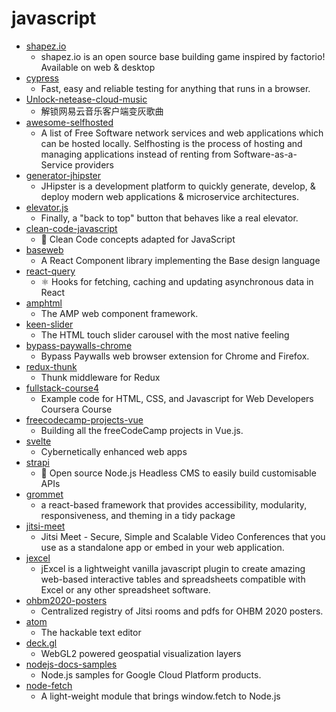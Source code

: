 # javascript
- [shapez.io](https://github.com/tobspr/shapez.io)
  - shapez.io is an open source base building game inspired by factorio! Available on web & desktop
- [cypress](https://github.com/cypress-io/cypress)
  - Fast, easy and reliable testing for anything that runs in a browser.
- [Unlock-netease-cloud-music](https://github.com/meng-chuan/Unlock-netease-cloud-music)
  - 解锁网易云音乐客户端变灰歌曲
- [awesome-selfhosted](https://github.com/awesome-selfhosted/awesome-selfhosted)
  - A list of Free Software network services and web applications which can be hosted locally. Selfhosting is the process of hosting and managing applications instead of renting from Software-as-a-Service providers
- [generator-jhipster](https://github.com/jhipster/generator-jhipster)
  - JHipster is a development platform to quickly generate, develop, & deploy modern web applications & microservice architectures.
- [elevator.js](https://github.com/tholman/elevator.js)
  - Finally, a "back to top" button that behaves like a real elevator.
- [clean-code-javascript](https://github.com/ryanmcdermott/clean-code-javascript)
  - 🛁 Clean Code concepts adapted for JavaScript
- [baseweb](https://github.com/uber/baseweb)
  - A React Component library implementing the Base design language
- [react-query](https://github.com/tannerlinsley/react-query)
  - ⚛️ Hooks for fetching, caching and updating asynchronous data in React
- [amphtml](https://github.com/ampproject/amphtml)
  - The AMP web component framework.
- [keen-slider](https://github.com/rcbyr/keen-slider)
  - The HTML touch slider carousel with the most native feeling
- [bypass-paywalls-chrome](https://github.com/iamadamdev/bypass-paywalls-chrome)
  - Bypass Paywalls web browser extension for Chrome and Firefox.
- [redux-thunk](https://github.com/reduxjs/redux-thunk)
  - Thunk middleware for Redux
- [fullstack-course4](https://github.com/jhu-ep-coursera/fullstack-course4)
  - Example code for HTML, CSS, and Javascript for Web Developers Coursera Course
- [freecodecamp-projects-vue](https://github.com/gwenf/freecodecamp-projects-vue)
  - Building all the freeCodeCamp projects in Vue.js.
- [svelte](https://github.com/sveltejs/svelte)
  - Cybernetically enhanced web apps
- [strapi](https://github.com/strapi/strapi)
  - 🚀 Open source Node.js Headless CMS to easily build customisable APIs
- [grommet](https://github.com/grommet/grommet)
  - a react-based framework that provides accessibility, modularity, responsiveness, and theming in a tidy package
- [jitsi-meet](https://github.com/jitsi/jitsi-meet)
  - Jitsi Meet - Secure, Simple and Scalable Video Conferences that you use as a standalone app or embed in your web application.
- [jexcel](https://github.com/paulhodel/jexcel)
  - jExcel is a lightweight vanilla javascript plugin to create amazing web-based interactive tables and spreadsheets compatible with Excel or any other spreadsheet software.
- [ohbm2020-posters](https://github.com/datalad-datasets/ohbm2020-posters)
  - Centralized registry of Jitsi rooms and pdfs for OHBM 2020 posters.
- [atom](https://github.com/atom/atom)
  - The hackable text editor
- [deck.gl](https://github.com/visgl/deck.gl)
  - WebGL2 powered geospatial visualization layers
- [nodejs-docs-samples](https://github.com/GoogleCloudPlatform/nodejs-docs-samples)
  - Node.js samples for Google Cloud Platform products.
- [node-fetch](https://github.com/node-fetch/node-fetch)
  - A light-weight module that brings window.fetch to Node.js
